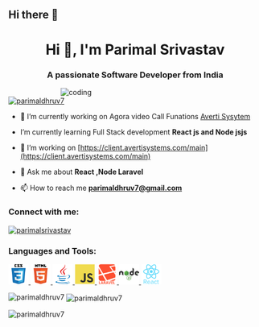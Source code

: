 ## Hi there 👋

<h1 align="center">Hi 👋, I'm Parimal Srivastav</h1>
<h3 align="center">A passionate Software Developer from India</h3>
<img align="right" alt="coding" width="400" src="https://user-images.githubusercontent.com/55389276/140866485-8fb1c876-9a8f-4d6a-98dc-08c4981eaf70.gif"/>

<p align="left"> <a href="https://github.com/ryo-ma/github-profile-trophy"><img src="https://github-profile-trophy.vercel.app/?username=parimaldhruv7" alt="parimaldhruv7" /></a> </p>

- 🔭 I’m currently working on Agora video Call Funations [Averti Sysytem](https://life.avertisystems.com/app)

- I’m currently learning Full Stack development **React js and Node jsjs**

- 👯 I’m working on [https://client.avertisystems.com/main](https://client.avertisystems.com/main)

- 💬 Ask me about **React ,Node Laravel**

- 📫 How to reach me **parimaldhruv7@gmail.com**

<h3 align="left">Connect with me:</h3>
<p align="left">
<a href="https://linkedin.com/in/parimalsrivastav" target="blank"><img align="center" src="https://raw.githubusercontent.com/rahuldkjain/github-profile-readme-generator/master/src/images/icons/Social/linked-in-alt.svg" alt="parimalsrivastav" height="30" width="40" /></a>
</p>

<h3 align="left">Languages and Tools:</h3>
<p align="left"> <a href="https://www.w3schools.com/css/" target="_blank" rel="noreferrer"> <img src="https://raw.githubusercontent.com/devicons/devicon/master/icons/css3/css3-original-wordmark.svg" alt="css3" width="40" height="40"/> </a> <a href="https://www.w3.org/html/" target="_blank" rel="noreferrer"> <img src="https://raw.githubusercontent.com/devicons/devicon/master/icons/html5/html5-original-wordmark.svg" alt="html5" width="40" height="40"/> </a> <a href="https://www.java.com" target="_blank" rel="noreferrer"> <img src="https://raw.githubusercontent.com/devicons/devicon/master/icons/java/java-original.svg" alt="java" width="40" height="40"/> </a> <a href="https://developer.mozilla.org/en-US/docs/Web/JavaScript" target="_blank" rel="noreferrer"> <img src="https://raw.githubusercontent.com/devicons/devicon/master/icons/javascript/javascript-original.svg" alt="javascript" width="40" height="40"/> </a> <a href="https://laravel.com/" target="_blank" rel="noreferrer"> <img src="https://raw.githubusercontent.com/devicons/devicon/master/icons/laravel/laravel-plain-wordmark.svg" alt="laravel" width="40" height="40"/> </a> <a href="https://nodejs.org" target="_blank" rel="noreferrer"> <img src="https://raw.githubusercontent.com/devicons/devicon/master/icons/nodejs/nodejs-original-wordmark.svg" alt="nodejs" width="40" height="40"/> </a> <a href="https://reactjs.org/" target="_blank" rel="noreferrer"> <img src="https://raw.githubusercontent.com/devicons/devicon/master/icons/react/react-original-wordmark.svg" alt="react" width="40" height="40"/> </a> </p>

<p><img align="left" src="https://github-readme-stats.vercel.app/api/top-langs?username=parimaldhruv7&show_icons=true&locale=en&layout=compact" alt="parimaldhruv7" /></p>

<p>&nbsp;<img align="center" src="https://github-readme-stats.vercel.app/api?username=parimaldhruv7&show_icons=true&locale=en" alt="parimaldhruv7" /></p>

<p><img align="center" src="https://github-readme-streak-stats.herokuapp.com/?user=parimaldhruv7&" alt="parimaldhruv7" /></p>
